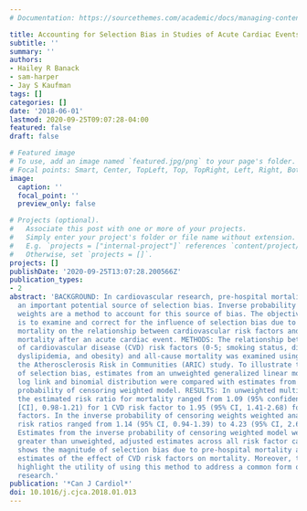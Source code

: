 ```yaml
---
# Documentation: https://sourcethemes.com/academic/docs/managing-content/

title: Accounting for Selection Bias in Studies of Acute Cardiac Events
subtitle: ''
summary: ''
authors:
- Hailey R Banack
- sam-harper
- Jay S Kaufman
tags: []
categories: []
date: '2018-06-01'
lastmod: 2020-09-25T09:07:28-04:00
featured: false
draft: false

# Featured image
# To use, add an image named `featured.jpg/png` to your page's folder.
# Focal points: Smart, Center, TopLeft, Top, TopRight, Left, Right, BottomLeft, Bottom, BottomRight.
image:
  caption: ''
  focal_point: ''
  preview_only: false

# Projects (optional).
#   Associate this post with one or more of your projects.
#   Simply enter your project's folder or file name without extension.
#   E.g. `projects = ["internal-project"]` references `content/project/deep-learning/index.md`.
#   Otherwise, set `projects = []`.
projects: []
publishDate: '2020-09-25T13:07:28.200566Z'
publication_types:
- 2
abstract: 'BACKGROUND: In cardiovascular research, pre-hospital mortality represents
  an important potential source of selection bias. Inverse probability of censoring
  weights are a method to account for this source of bias. The objective of this article
  is to examine and correct for the influence of selection bias due to pre-hospital
  mortality on the relationship between cardiovascular risk factors and all-cause
  mortality after an acute cardiac event. METHODS: The relationship between the number
  of cardiovascular disease (CVD) risk factors (0-5; smoking status, diabetes, hypertension,
  dyslipidemia, and obesity) and all-cause mortality was examined using data from
  the Atherosclerosis Risk in Communities (ARIC) study. To illustrate the magnitude
  of selection bias, estimates from an unweighted generalized linear model with a
  log link and binomial distribution were compared with estimates from an inverse
  probability of censoring weighted model. RESULTS: In unweighted multivariable analyses
  the estimated risk ratio for mortality ranged from 1.09 (95% confidence interval
  [CI], 0.98-1.21) for 1 CVD risk factor to 1.95 (95% CI, 1.41-2.68) for 5 CVD risk
  factors. In the inverse probability of censoring weights weighted analyses, the
  risk ratios ranged from 1.14 (95% CI, 0.94-1.39) to 4.23 (95% CI, 2.69-6.66). CONCLUSION:
  Estimates from the inverse probability of censoring weighted model were substantially
  greater than unweighted, adjusted estimates across all risk factor categories. This
  shows the magnitude of selection bias due to pre-hospital mortality and effect on
  estimates of the effect of CVD risk factors on mortality. Moreover, the results
  highlight the utility of using this method to address a common form of bias in cardiovascular
  research.'
publication: '*Can J Cardiol*'
doi: 10.1016/j.cjca.2018.01.013
---
```

